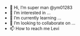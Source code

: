 - 👋 Hi, I’m super man @ym01283
- 👀 I’m interested in ...
- 🌱 I’m currently learning ...
- 💞️ I’m looking to collaborate on ...
- 📫 How to reach me Levi

<!---
ym01283/ym01283 is a ✨ special ✨ repository because its `README.md` (this file) appears on your GitHub profile.
You can click the Preview link to take a look at your changes.
--->
